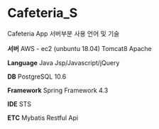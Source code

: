 # Cafeteria_S
Cafeteria App 서버부분 사용 언어 및 기술


**서버** 
AWS - ec2 (unbuntu 18.04)
Tomcat8
Apache

**Language**
Java
Jsp/Javascript/jQuery

**DB**
PostgreSQL 10.6

**Framework**
Spring Framework 4.3

**IDE**
STS

**ETC**
Mybatis
Restful Api

